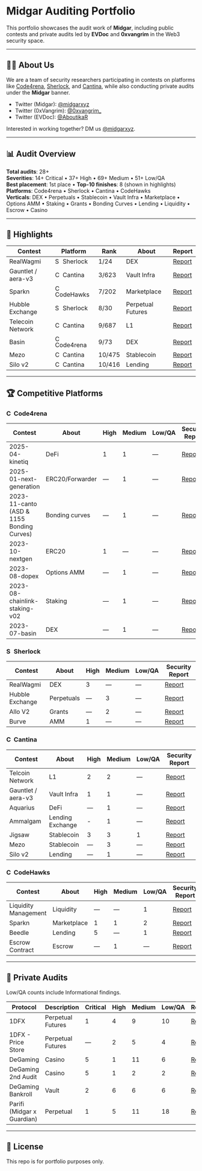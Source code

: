 # Midgar Auditing Portfolio

This portfolio showcases the audit work of **Midgar**, including public contests and private audits led by **EVDoc** and **0xvangrim** in the Web3 security space.


---

## 🧑‍💻 About Us

We are a team of security researchers participating in contests on platforms like [Code4rena](https://code4rena.com), [Sherlock](https://sherlock.xyz), and [Cantina](https://cantina.xyz), while also conducting private audits under the **Midgar** banner.

- Twitter (Midgar): [@midgarxyz](https://x.com/midgarxyz)  
- Twitter (0xVangrim): [@0xvangrim_](https://x.com/0xvangrim_) 
- Twitter (EVDoc): [@AboutikaR](https://x.com/AboutikaR)  

Interested in working together? DM us [@midgarxyz](https://x.com/midgarxyz).

---

## 📊 Audit Overview

**Total audits**: 28+  
**Severities**: 14+ Critical • 37+ High • 69+ Medium • 51+ Low/QA  
**Best placement**: 1st place • **Top-10 finishes**: 8 (shown in highlights)  
**Platforms**: Code4rena • Sherlock • Cantina • CodeHawks  
**Verticals**: DEX • Perpetuals • Stablecoin • Vault Infra • Marketplace • Options AMM • Staking • Grants • Bonding Curves • Lending • Liquidity • Escrow • Casino

---

## 🌟 Highlights

| Contest | Platform | Rank | About | Report |
|---------|----------|------|-------|--------|
| RealWagmi | <img src="favicons/sherlock.ico" alt="Sherlock" width="16"/> Sherlock | 1/24 | DEX | [Report](https://audits.sherlock.xyz/contests/88/report) |
| Gauntlet / aera-v3 | <img src="https://cantina.xyz/favicon.ico" alt="Cantina" width="16"/> Cantina | 3/623 | Vault Infra | [Report](https://cantina.xyz/competitions/ffe90f03-ffd0-449b-a15f-6e7702323d16) |
| Sparkn | <img src="https://codehawks.cyfrin.io/favicon.ico" alt="CodeHawks" width="16"/> CodeHawks | 7/202 | Marketplace | [Report](https://codehawks.cyfrin.io/c/2023-08-sparkn) |
| Hubble Exchange | <img src="favicons/sherlock.ico" alt="Sherlock" width="16"/> Sherlock | 8/30 | Perpetual Futures | [Report](https://audits.sherlock.xyz/contests/72/report) |
| Telecoin Network | <img src="https://cantina.xyz/favicon.ico" alt="Cantina" width="16"/> Cantina | 9/687 | L1 | [Report](https://cantina.xyz/code/26d5255b-6f68-46cf-be55-81dd565d9d16/overview/leaderboard) |
| Basin | <img src="https://code4rena.com/images/c4-logo-icon.svg" alt="C4" width="16"/> Code4rena | 9/73 | DEX | [Report](https://code4rena.com/reports/2023-07-basin) |
| Mezo | <img src="https://cantina.xyz/favicon.ico" alt="Cantina" width="16"/> Cantina | 10/475 | Stablecoin | [Report](https://cantina.xyz/competitions/e757364c-1f68-4ec5-94f6-c6b3c2e80c6d) |
| Silo v2 | <img src="https://cantina.xyz/favicon.ico" alt="Cantina" width="16"/> Cantina | 10/416 | Lending | [Report](https://cantina.xyz/code/18f1e37b-9ac2-4ba9-b32e-50344500c1a7/overview/leaderboard) |

---

## 🏆 Competitive Platforms

### <img src="https://code4rena.com/images/c4-logo-icon.svg" alt="Code4rena" width="16"/> Code4rena

| Contest | About | High | Medium | Low/QA | Security Report |
|---------|-------|------|--------|--------|-----------------|
| 2025-04-kinetiq | DeFi | 1 | 1 | — | [Report](https://code4rena.com/reports/2025-04-kinetiq) |
| 2025-01-next-generation | ERC20/Forwarder | — | 1 | — | [Report](https://code4rena.com/reports/2025-01-next-generation) |
| 2023-11-canto (ASD & 1155 Bonding Curves) | Bonding curves | — | 1 | — | [Report](https://code4rena.com/reports/2023-11-canto) |
| 2023-10-nextgen | ERC20 | 1 | — | — | [Report](https://code4rena.com/reports/2023-10-nextgen) |
| 2023-08-dopex | Options AMM | — | 1 | — | [Report](https://code4rena.com/reports/2023-08-dopex) |
| 2023-08-chainlink-staking-v02 | Staking | — | 1 | — | [Report](https://code4rena.com/audits/2023-08-chainlink-staking-v02) |
| 2023-07-basin | DEX | — | 1 | — | [Report](https://code4rena.com/reports/2023-07-basin) |

### <img src="favicons/sherlock.ico" alt="Sherlock" width="16"/> Sherlock

| Contest | About | High | Medium | Low/QA | Security Report |
|---------|-------|------|--------|--------|-----------------|
| RealWagmi | DEX | 3 | — | — | [Report](https://audits.sherlock.xyz/contests/88/report) |
| Hubble Exchange | Perpetuals | — | 3 | — | [Report](https://audits.sherlock.xyz/contests/72/report) |
| Allo V2 | Grants | — | 2 | — | [Report](https://audits.sherlock.xyz/contests/109/report) |
| Burve | AMM | 1 | — | — | [Report](https://audits.sherlock.xyz/contests/858/report) |

### <img src="https://cantina.xyz/favicon.ico" alt="Cantina" width="16"/> Cantina

| Contest | About | High | Medium | Low/QA | Security Report |
|---------|-------|------|--------|--------|-----------------|
| Telcoin Network | L1 | 2 | 2 | — | [Report](https://cantina.xyz/code/26d5255b-6f68-46cf-be55-81dd565d9d16/overview/leaderboard) |
| Gauntlet / aera-v3 | Vault Infra | 1 | 1 | — | [Report](https://cantina.xyz/code/ffe90f03-ffd0-449b-a15f-6e7702323d16) |
| Aquarius | DeFi | — | 1 | — | [Report](https://cantina.xyz/code/990ce947-05da-443e-b397-be38a65f0bff/readme.md) |
| Ammalgam | Lending Exchange  | - | 1 | — | [Report](https://cantina.xyz/code/02c29467-cb27-4beb-b2ef-500ad95e1a51/overview/leaderboard) |
| Jigsaw | Stablecoin | 3 | 3 | 1 | [Report](https://cantina.xyz/code/7a40c849-0b35-4128-b084-d9a83fd533ea/overview/leaderboard) |
| Mezo | Stablecoin | — | 3 | — | [Report](https://cantina.xyz/competitions/e757364c-1f68-4ec5-94f6-c6b3c2e80c6d) |
| Silo v2 | Lending | — | 1 | — | [Report](https://cantina.xyz/code/18f1e37b-9ac2-4ba9-b32e-50344500c1a7/overview/leaderboard) |

### <img src="https://codehawks.cyfrin.io/favicon.ico" alt="CodeHawks" width="16"/> CodeHawks

| Contest | About | High | Medium | Low/QA | Security Report |
|---------|-------|------|--------|--------|-----------------|
| Liquidity Management | Liquidity | — | — | 1 | [Report](https://codehawks.cyfrin.io/c/2025-02-gamma/results?lt=contest&page=1&sc=reward&sj=reward&t=report) |
| Sparkn | Marketplace | 1 | 1 | 2 | [Report](https://codehawks.cyfrin.io/c/2023-08-sparkn/results?lt=contest&page=1&sc=reward&sj=reward&t=report) |
| Beedle | Lending | 5 | — | 1 | [Report](https://codehawks.cyfrin.io/c/2023-07-beedle) |
| Escrow Contract | Escrow | — | 1 | — | [Report](https://codehawks.cyfrin.io/c/2023-07-escrow/results?lt=contest&page=1&sc=reward&sj=reward&t=report) |

---

## 🔐 Private Audits

Low/QA counts include Informational findings.

| Protocol | Description | Critical | High | Medium | Low/QA | Report |
|----------|-------------|----------|------|--------|--------|--------|
| 1DFX | Perpetual Futures | 1 | 4 | 9 | 10 | [Report](https://github.com/midgar-audits/public-audits/tree/main/audit-reports/1dfx) |
| 1DFX - Price Store | Perpetual Futures | — | 2 | 5 | 4 | [Report](https://github.com/midgar-audits/public-audits/tree/main/audit-reports/1dfx) |
| DeGaming | Casino | 5 | 1 | 11 | 6 | [Report](https://github.com/midgar-audits/public-audits/blob/main/audit-reports/degaming/Degaming_Security_Audit_v.1.0.pdf) |
| DeGaming 2nd Audit | Casino | 5 | 1 | 2 | 2 | [Report](https://github.com/midgar-audits/public-audits/blob/main/audit-reports/degaming/Degaming%20Platform%202nd%20Security%20Audit%20v.1.0.pdf) |
| DeGaming Bankroll | Vault | 2 | 6 | 6 | 6 | [Report](https://github.com/midgar-audits/public-audits/blob/main/audit-reports/degaming/Bankroll%20Contracts%20Security%20Audit%20v.1.1.pdf) |
| Parifi (Midgar x Guardian) | Perpetual | 1 | 5 | 11 | 18 | [Report](https://github.com/GuardianAudits/Audits/blob/main/PariFi/2024-01-24_PariFi.pdf) |

---

## 📌 License

This repo is for portfolio purposes only.

